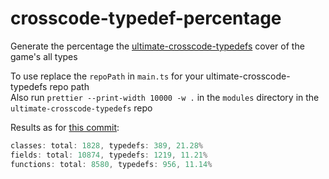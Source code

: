 # crosscode-typedef-percentage
Generate the percentage the [ultimate-crosscode-typedefs](https://github.com/CCDirectLink/ultimate-crosscode-typedefs) cover of the game's all types  

To use replace the `repoPath` in `main.ts` for your ultimate-crosscode-typedefs repo path  
Also run `prettier --print-width 10000 -w .` in the `modules` directory in the `ultimate-crosscode-typedefs` repo  

Results as for [this commit](https://github.com/krypciak/ultimate-crosscode-typedefs/commit/2b7bcbbcbebf65d1874c95467738ecf8d5868843):
```js
classes: total: 1828, typedefs: 389, 21.28%
fields: total: 10874, typedefs: 1219, 11.21%
functions: total: 8580, typedefs: 956, 11.14%
```
